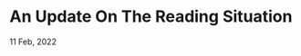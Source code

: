 An Update On The Reading Situation
==================================

<time data-slug="reading-update" datetime="2022-02-11T21:50:00">11 Feb, 2022</time>


